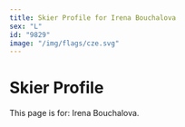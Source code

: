 ```yaml
---
title: Skier Profile for Irena Bouchalova
sex: "L"
id: "9829"
image: "/img/flags/cze.svg" 
---
```


# Skier Profile

This page is for: Irena Bouchalova.
    